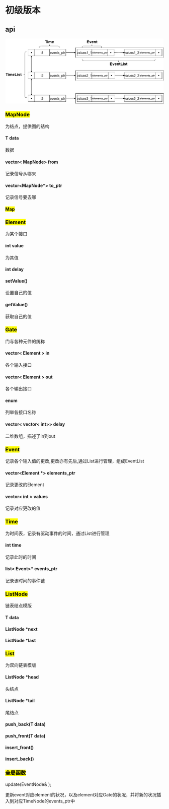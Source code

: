 # 初级版本

## api

![event](photos/event.png)

### <mark>MapNode<mark>

为结点，提供图的结构

#### T data

数据

#### vector< MapNode> from

记录信号从哪来

#### vector<MapNode*> to_ptr

记录信号要去哪



#### <mark>Map<mark>



### <mark>Element<mark>

为某个接口

#### int value

为其值

#### int delay

#### setValue()

设置自己的值

#### getValue()

获取自己的值



### <marK>Gate<mark>
门与各种元件的统称

#### vector< Element > in

各个输入接口

#### vector< Element > out

各个输出接口

#### enum

列举各接口名称

#### vector< vector< int>>  delay

二维数组，描述了in到out



### <mark>Event<mark>

记录各个输入值的更改,更改亦有先后,通过List进行管理，组成EventList

#### vector<Element *> elements_ptr

记录更改的Element

#### vector< int > values


记录对应更改的值




### <mark>Time<mark>

为时间表，记录有驱动事件的时间，通过List进行管理

#### int time

记录此时的时间

#### list< Event>* events_ptr

记录该时间的事件链



### <mark>ListNode<mark>

链表结点模版

#### T data

#### ListNode *next

#### ListNode *last

### <mark>List<mark>

为双向链表模版

#### ListNode *head

头结点

#### ListNode *tail

尾结点

#### push_back(T data)

#### push_front(T data)

#### insert_front()

#### insert_back()


### <mark>全局函数<mark>

update(EventNode& );

更新event对应element的状况，以及element对应Gate的状况，并将新的状况插入到对应TimeNode的events_ptr中
